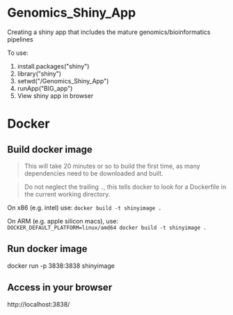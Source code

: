 # Genomics_Shiny_App

Creating a shiny app that includes the mature genomics/bioinformatics pipelines

To use:
1. install.packages("shiny")
2. library("shiny")
3. setwd("/Genomics_Shiny_App")
4. runApp("BIG_app")
5. View shiny app in browser


# Docker
## Build docker image
> This will take 20 minutes or so to build the first time, as many dependencies need to be downloaded and built.

> Do not neglect the trailing `.`, this tells docker to look for a Dockerfile in the current working directory.

On x86 (e.g. intel) use:
`docker build -t shinyimage .`

On ARM (e.g. apple silicon macs), use:
`DOCKER_DEFAULT_PLATFORM=linux/amd64 docker build -t shinyimage .`


## Run docker image
docker run -p 3838:3838 shinyimage

## Access in your browser
http://localhost:3838/